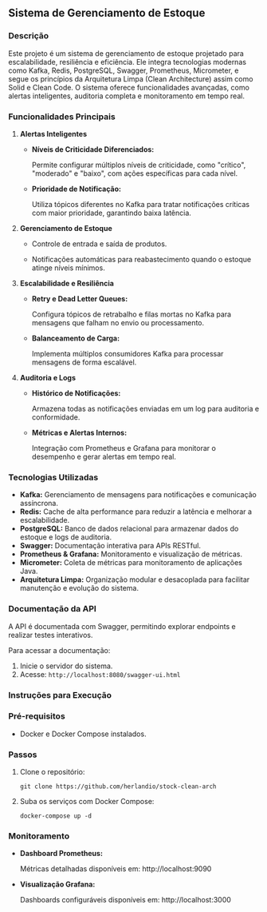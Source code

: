 ## Sistema de Gerenciamento de Estoque

### Descrição

Este projeto é um sistema de gerenciamento de estoque projetado para escalabilidade, resiliência e eficiência. Ele integra tecnologias modernas como Kafka, Redis, PostgreSQL, Swagger, Prometheus, Micrometer, e segue os princípios da Arquitetura Limpa (Clean Architecture) assim como Solid e Clean Code. O sistema oferece funcionalidades avançadas, como alertas inteligentes, auditoria completa e monitoramento em tempo real.

### Funcionalidades Principais

1. **Alertas Inteligentes**

    - **Níveis de Criticidade Diferenciados:**

        Permite configurar múltiplos níveis de criticidade, como "crítico", "moderado" e "baixo", com ações específicas para cada nível.

    -  **Prioridade de Notificação:**

        Utiliza tópicos diferentes no Kafka para tratar notificações críticas com maior prioridade, garantindo baixa latência.

2. **Gerenciamento de Estoque**
    
    - Controle de entrada e saída de produtos.

    - Notificações automáticas para reabastecimento quando o estoque atinge níveis mínimos.

3. **Escalabilidade e Resiliência**
    - **Retry e Dead Letter Queues:**

        Configura tópicos de retrabalho e filas mortas no Kafka para mensagens que falham no envio ou processamento.

    - **Balanceamento de Carga:**

        Implementa múltiplos consumidores Kafka para processar mensagens de forma escalável.

4. **Auditoria e Logs**
    - **Histórico de Notificações:**
        
        Armazena todas as notificações enviadas em um log para auditoria e conformidade.

    - **Métricas e Alertas Internos:**

        Integração com Prometheus e Grafana para monitorar o desempenho e gerar alertas em tempo real.

### Tecnologias Utilizadas

 - **Kafka:** Gerenciamento de mensagens para notificações e comunicação assíncrona.
 - **Redis:** Cache de alta performance para reduzir a latência e melhorar a escalabilidade.
 - **PostgreSQL:** Banco de dados relacional para armazenar dados do estoque e logs de auditoria.
 - **Swagger:** Documentação interativa para APIs RESTful.
 - **Prometheus & Grafana:** Monitoramento e visualização de métricas.
 - **Micrometer:** Coleta de métricas para monitoramento de aplicações Java.
 - **Arquitetura Limpa:** Organização modular e desacoplada para facilitar manutenção e evolução do sistema.

### Documentação da API
    
A API é documentada com Swagger, permitindo explorar endpoints e realizar testes interativos.

Para acessar a documentação:

1. Inicie o servidor do sistema.
2. Acesse: `http://localhost:8080/swagger-ui.html`

### Instruções para Execução

### Pré-requisitos
- Docker e Docker Compose instalados.

### Passos

1. Clone o repositório:
    ```
    git clone https://github.com/herlandio/stock-clean-arch
    ``` 

2. Suba os serviços com Docker Compose:
    ```
    docker-compose up -d 
    ```

### Monitoramento

- **Dashboard Prometheus:**
    
    Métricas detalhadas disponíveis em: http://localhost:9090

- **Visualização Grafana:**
    
    Dashboards configuráveis disponíveis em: http://localhost:3000